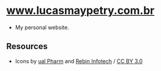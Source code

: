 # www.lucasmaypetry.com.br
- My personal website.

## Resources
- Icons by <a href="https://www.shareicon.net/author/ual-pharm" target="_blank">ual Pharm</a> and <a href="https://www.iconfinder.com/rebininfotech" target="_blank">Rebin Infotech</a> / <a href="https://creativecommons.org/licenses/by/3.0/" target="_blank">CC BY 3.0</a>
